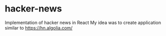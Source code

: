 # hacker-news
Implementation of hacker news in React
My idea was to create application similar to https://hn.algolia.com/
